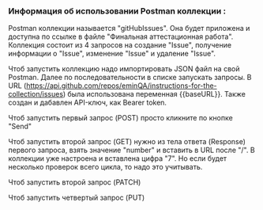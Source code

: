 ### Информация об использовании Postman коллекции :

Postman коллекции называется "gitHubIssues". Она будет приложена и доступна по ссылке в файле "Финальная аттестационная работа".
Коллекция состоит из 4 запросов на создание "Issue", получение информации о "Issue", изменение "Issue" и удаление "Issue".

Чтоб запустить коллекцию надо импортировать JSON файл на свой Postman. Далее по последовательности в списке запускать запросы.
В URL (https://api.github.com/repos/eminQA/instructions-for-the-collection/issues) была использована переменная {{baseURL}}.
Также создан и дабавлен API-ключ, как Bearer token. 

Чтоб запустить первый запрос (POST) просто кликните по кнопке "Send"

Чтоб запустить второй запрос (GET) нужно из тела ответа (Response) первого запроса, взять значение "number" и вставить в URL после "/". В коллекции уже настроена и вставлена цифра "7". Но если будет несколько проверок всего цикла, то надо это учитывать.

Чтоб запустить второй запрос (PATCH)

Чтоб запустить четвертый запрос (PUT)
